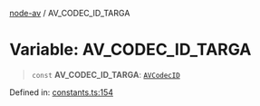 [node-av](../globals.md) / AV\_CODEC\_ID\_TARGA

# Variable: AV\_CODEC\_ID\_TARGA

> `const` **AV\_CODEC\_ID\_TARGA**: [`AVCodecID`](../type-aliases/AVCodecID.md)

Defined in: [constants.ts:154](https://github.com/seydx/av/blob/f8631fc881b394300b1479f511d55cf1c370a87f/src/constants/constants.ts#L154)
